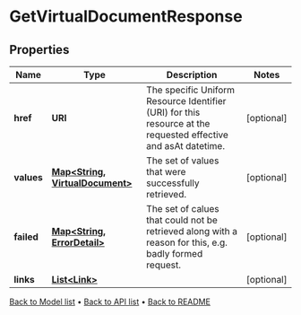 

# GetVirtualDocumentResponse


## Properties

| Name | Type | Description | Notes |
|------------ | ------------- | ------------- | -------------|
|**href** | **URI** | The specific Uniform Resource Identifier (URI) for this resource at the requested effective and asAt datetime. |  [optional] |
|**values** | [**Map&lt;String, VirtualDocument&gt;**](VirtualDocument.md) | The set of values that were successfully retrieved. |  [optional] |
|**failed** | [**Map&lt;String, ErrorDetail&gt;**](ErrorDetail.md) | The set of calues that could not be retrieved along with a reason for this, e.g. badly formed request. |  [optional] |
|**links** | [**List&lt;Link&gt;**](Link.md) |  |  [optional] |



[Back to Model list](../README.md#documentation-for-models) &#8226; [Back to API list](../README.md#documentation-for-api-endpoints) &#8226; [Back to README](../README.md)


